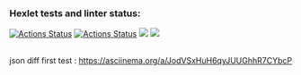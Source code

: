 ### Hexlet tests and linter status:
[![Actions Status](https://github.com/alexhmbg/java-project-71/actions/workflows/hexlet-check.yml/badge.svg)](https://github.com/alexhmbg/java-project-71/actions)
[![Actions Status](https://github.com/alexhmbg/java-project-71/actions/workflows/gradle.yml/badge.svg)](https://github.com/alexhmbg/java-project-71/actions)
<a href="https://codeclimate.com/github/alexhmbg/java-project-71/maintainability"><img src="https://api.codeclimate.com/v1/badges/9ec03c7934ddabbe2190/maintainability" /></a>
<a href="https://codeclimate.com/github/alexhmbg/java-project-71/test_coverage"><img src="https://api.codeclimate.com/v1/badges/9ec03c7934ddabbe2190/test_coverage" /></a>

<br />json diff first test : https://asciinema.org/a/JodVSxHuH6qyJUUGhhR7CYbcP <br />
